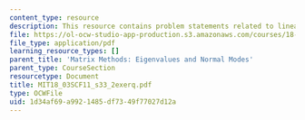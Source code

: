 ```yaml
---
content_type: resource
description: This resource contains problem statements related to linear algebra.
file: https://ol-ocw-studio-app-production.s3.amazonaws.com/courses/18-03sc-differential-equations-fall-2011/1d34af69a9921485df7349f77027d12a_MIT18_03SCF11_s33_2exerq.pdf
file_type: application/pdf
learning_resource_types: []
parent_title: 'Matrix Methods: Eigenvalues and Normal Modes'
parent_type: CourseSection
resourcetype: Document
title: MIT18_03SCF11_s33_2exerq.pdf
type: OCWFile
uid: 1d34af69-a992-1485-df73-49f77027d12a
---
```


